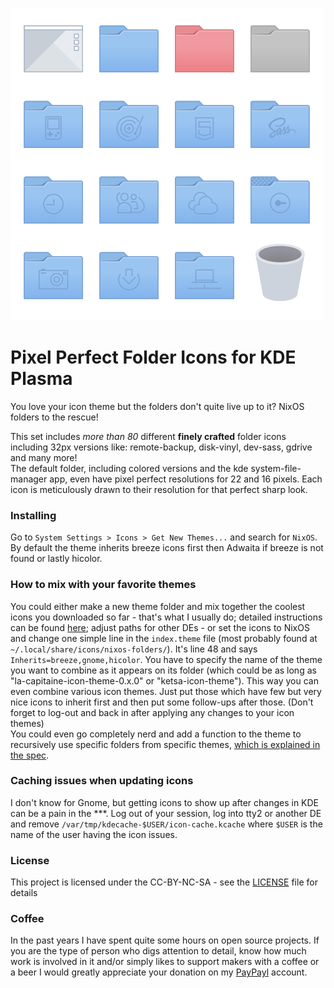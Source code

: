 ![Screenshot of the theme](preview.png "Preview")

# Pixel Perfect Folder Icons for KDE Plasma

You love your icon theme but the folders don't quite live up to it?
NixOS folders to the rescue!

This set includes *more than 80* different **finely crafted** folder icons including 32px versions like: remote-backup, disk-vinyl, dev-sass, gdrive and many more!  
The default folder, including colored versions and the kde system-file-manager app, even have pixel perfect resolutions for 22 and 16 pixels.
Each icon is meticulously drawn to their resolution for that perfect sharp look.

### Installing

Go to `System Settings > Icons > Get New Themes...` and search for `NixOS`.  
By default the theme inherits breeze icons first then Adwaita if breeze is not found or lastly hicolor.

### How to mix with your favorite themes

You could either make a new theme folder and mix together the coolest icons you downloaded so far - that's what I usually do; detailed instructions can be found [here](https://askubuntu.com/a/42571/610719); adjust paths for other DEs - or set the icons to NixOS and change one simple line in the `index.theme` file (most probably found at `~/.local/share/icons/nixos-folders/`). It's line 48 and says `Inherits=breeze,gnome,hicolor`. You have to specify the name of the theme you want to combine as it appears on its folder (which could be as long as "la-capitaine-icon-theme-0.x.0" or "ketsa-icon-theme"). This way you can even combine various icon themes. Just put those which have few but very nice icons to inherit first and then put some follow-ups after those. (Don't forget to log-out and back in after applying any changes to your icon themes)  
You could even go completely nerd and add a function to the theme to recursively use specific folders from specific themes, [which is explained in the spec](https://specifications.freedesktop.org/icon-theme-spec/icon-theme-spec-latest.html#icon_lookup).

### Caching issues when updating icons

I don't know for Gnome, but getting icons to show up after changes in KDE can be a pain in the ***. Log out of your session, log into tty2 or another DE and remove `/var/tmp/kdecache-$USER/icon-cache.kcache` where `$USER` is the name of the user having the icon issues.

### License

This project is licensed under the CC-BY-NC-SA - see the [LICENSE](LICENSE) file for details

### Coffee

In the past years I have spent quite some hours on open source projects. If you are the type of person who digs attention to detail, know how much work is involved in it and/or simply likes to support makers with a coffee or a beer I would greatly appreciate your donation on my [PayPayl](https://www.paypal.me/marianarlt) account.
